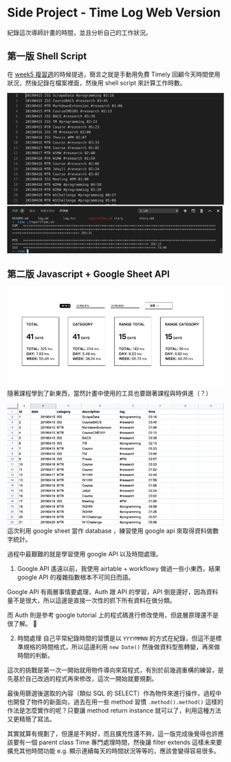# Side Project - Time Log Web Version 
紀錄這次導師計畫的時間，並且分析自己的工作狀況。

## 第一版 Shell Script 

在 [week5 複習週](../../week5/hw1.md)的時候提過，簡言之就是手動用免費 Timely 回顧今天時間使用狀況，然後記錄在檔案裡面，然後用 shell script 來計算工作時數。

![](2019-05-27-21-47-37.png)
![](2019-05-27-21-48-21.png)

## 第二版 Javascript + Google Sheet API 

![](2019-05-27-21-42-10.png)
隨著課程學到了新東西，當然計畫中使用的工具也要跟著課程與時俱進（？）

![](2019-05-27-21-49-37.png)
這次利用 google sheet 當作 database ，練習使用 google api 來取得資料做數字統計。

過程中最艱難的就是學習使用 google API 以及時間處理。

1. Google API
遙遠以前，我使用 airtable + workflowy 做過一些小東西，結果 google API 的複雜指數根本不可同日而語。

Google API 有兩層事情要處理，Auth 跟 API 的學習，API 倒是還好，因為資料量不是很大，所以這邊是直接一次性的抓下所有資料在做分類。

<!-- TODO: 了解 auth 原理 -->
而 Auth 則是參考 google tutorial 上的程式碼進行修改使用，但底層原理還不是很了解。 

2. 時間處理
自己平常紀錄時間的習慣是以 `YYYYMMNN` 的方式在紀錄，但這不是標準規格的時間格式，所以這邊利用 `new Date()` 然後做資料型態轉變，再來做時間的判斷。

這次的挑戰是第一次一開始就用物件導向來寫程式，有別於前幾週重構的練習，是先基於自己改過的程式再來修改，這次一開始就要規劃。

最後用篩選後選取的內容（類似 SQL 的 SELECT）作為物件來進行操作，過程中也開發了物件的新面向，過去在用一些 method 習慣 `.method().method()` 這樣的作法是怎麼實作的呢？只要讓 method return instance 就可以了，利用這種方法又更精簡了寫法。

其實就算有規劃了，但還是不夠好，而且擴充性還不夠，這一版完成後覺得也許應該要有一個 parent class Time 專門處理時間，然後讓 filter extends 這樣未來要擴充其他時間功能 e.g. 顯示連續每天的時間狀況等等的，應該會變得容易很多。



